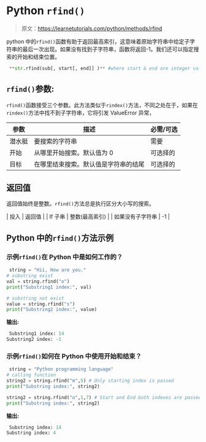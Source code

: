 # Python `rfind()`

> 原文：<https://learnetutorials.com/python/methods/rfind>

python 中的`rfind()`函数有助于返回最高索引，这意味着原始字符串中给定子字符串的最后一次出现。如果没有找到子字符串，函数将返回-1。我们还可以指定搜索的开始和结束位置。

```py
 **str.rfind(sub[, start[, end]] )** #where start & end are integer values 

```

## `rfind()`参数:

`rfind()`函数接受三个参数。此方法类似于`rindex()`方法，不同之处在于，如果在`rindex()`方法中找不到子字符串，它将引发 ValueError 异常，

| 参数 | 描述 | 必需/可选 |
| --- | --- | --- |
| 潜水艇 | 要搜索的字符串 | 需要 |
| 开始 | 从哪里开始搜索。默认值为 0 | 可选择的 |
| 目标 | 在哪里结束搜索。默认值是字符串的结尾 | 可选择的 |

## 返回值

返回值始终是整数。`rfind()`方法总是执行区分大小写的搜索。

| 投入 | 返回值 |
| If 子串 | 整数(最高索引) |
| 如果没有子字符串 | -1 |

## Python 中的`rfind()`方法示例

### 示例`rfind()`在 Python 中是如何工作的？

```py
 string = "Hii, How are you."
# substring exist
val = string.rfind("o")
print("Substring1 index:", val)

# substring not exist
value = string.rfind("s")
print("Substring2 index:", value) 

```

**输出:**

```py
 Substring1 index: 14
Substring2 index: -1 
```

### 示例`rfind()`如何在 Python 中使用开始和结束？

```py
 string = "Python programming language"  
# calling function  
string2 = string.rfind("m",5) # Only starting index is passed  
print("Substring index:", string2)

string2 = string.rfind("o",1,7) # Start and End both indexes are passed  
print("Substring index:", string2) 

```

**输出:**

```py
 Substring index: 14
Substring index: 4 
```